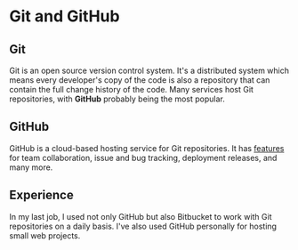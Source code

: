 # Git and GitHub

## Git
Git is an open source version control system. It's a distributed system which means every developer's copy of the code is also a repository that can contain the full change history of the code. Many services host Git repositories, with __GitHub__ probably being the most popular. 

## GitHub
GitHub is a cloud-based hosting service for Git repositories. It has [features](https://github.com/features) for team collaboration, issue and bug tracking, deployment releases, and many more.

## Experience
In my last job, I used not only GitHub but also Bitbucket to work with Git repositories on a daily basis. I've also used GitHub personally for hosting small web projects.